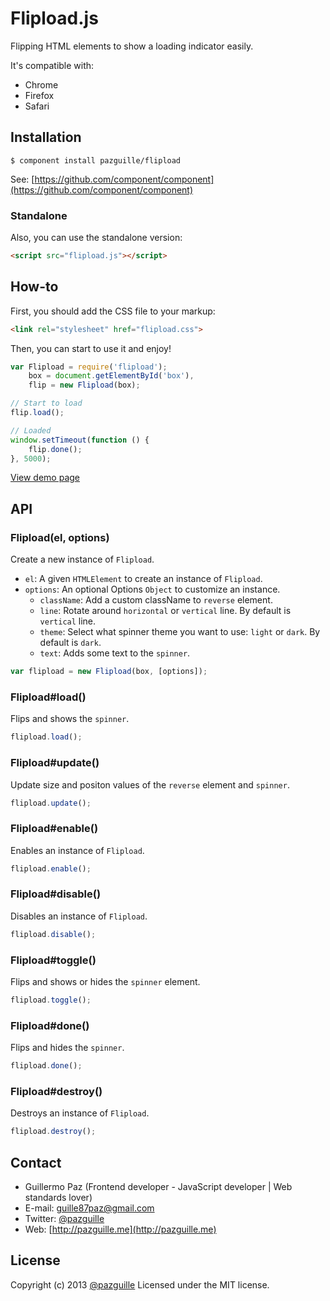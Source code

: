 # Flipload.js

Flipping HTML elements to show a loading indicator easily.

It's compatible with:
- Chrome
- Firefox
- Safari

## Installation

    $ component install pazguille/flipload

See: [https://github.com/component/component](https://github.com/component/component)

### Standalone
Also, you can use the standalone version:
```html
<script src="flipload.js"></script>
```

## How-to

First, you should add the CSS file to your markup:
```html
<link rel="stylesheet" href="flipload.css">
```

Then, you can start to use it and enjoy!
```js
var Flipload = require('flipload');
    box = document.getElementById('box'),
    flip = new Flipload(box);

// Start to load
flip.load();

// Loaded
window.setTimeout(function () {
    flip.done();
}, 5000);
```
[View demo page](http://pazguille.github.io/flipload/)

## API

### Flipload(el, options)
Create a new instance of `Flipload`.
- `el`: A given `HTMLElement` to create an instance of `Flipload`.
- `options`: An optional Options `Object` to customize an instance.
    - `className`: Add a custom className to `reverse` element.
    - `line`: Rotate around `horizontal` or `vertical` line. By default is `vertical` line.
    - `theme`: Select what spinner theme you want to use: `light` or `dark`. By default is `dark`.
    - `text`: Adds some text to the `spinner`.

```js
var flipload = new Flipload(box, [options]);
```

### Flipload#load()
Flips and shows the `spinner`.

```js
flipload.load();
```

### Flipload#update()
Update size and positon values of the `reverse` element and `spinner`.

```js
flipload.update();
```

### Flipload#enable()
Enables an instance of `Flipload`.

```js
flipload.enable();
```

### Flipload#disable()
Disables an instance of `Flipload`.

```js
flipload.disable();
```

### Flipload#toggle()
Flips and shows or hides the `spinner` element.

```js
flipload.toggle();
```

### Flipload#done()
Flips and hides the `spinner`.

```js
flipload.done();
```

### Flipload#destroy()
Destroys an instance of `Flipload`.

```js
flipload.destroy();
```

## Contact
- Guillermo Paz (Frontend developer - JavaScript developer | Web standards lover)
- E-mail: [guille87paz@gmail.com](mailto:guille87paz@gmail.com)
- Twitter: [@pazguille](http://twitter.com/pazguille)
- Web: [http://pazguille.me](http://pazguille.me)


## License
Copyright (c) 2013 [@pazguille](http://twitter.com/pazguille) Licensed under the MIT license.